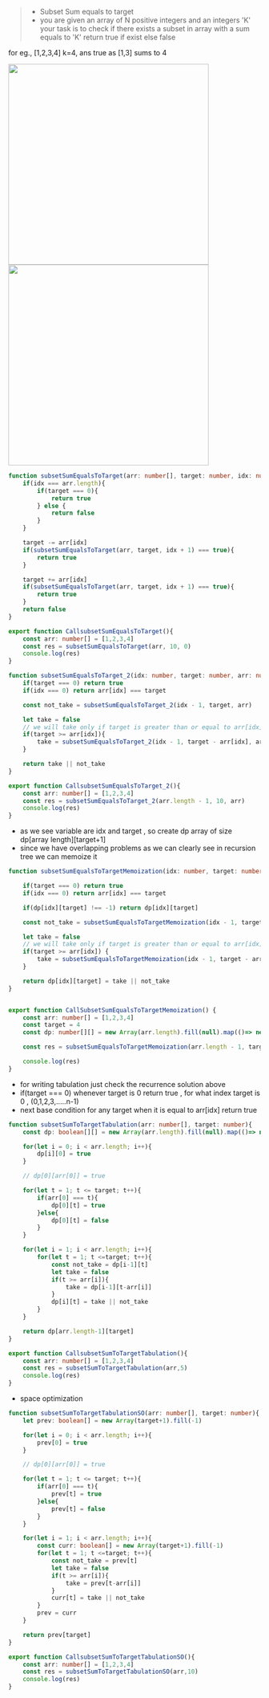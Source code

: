 > - Subset Sum equals to target
> - you are given an array of N positive integers and an integers 'K' your task is to check if there exists a subset in array with a sum equals to 'K' return true if exist else false

for eg., [1,2,3,4] k=4, ans true as [1,3] sums to 4

<img src="https://github.com/Maniabhishek/Data-Structure-And-Algorithm/assets/31520295/15c37f78-8164-4753-ba46-6a29382520f7" width="400" height="400" >

<img src="https://github.com/Maniabhishek/Data-Structure-And-Algorithm/assets/31520295/95f9f509-c88d-405e-8c27-7b824e134e86" width="400" height="400" >



```ts
function subsetSumEqualsToTarget(arr: number[], target: number, idx: number){
    if(idx === arr.length){
        if(target === 0){
            return true
        } else {
            return false
        }
    }

    target -= arr[idx]
    if(subsetSumEqualsToTarget(arr, target, idx + 1) === true){
        return true
    }

    target += arr[idx]
    if(subsetSumEqualsToTarget(arr, target, idx + 1) === true){
        return true
    }
    return false
}

export function CallsubsetSumEqualsToTarget(){
    const arr: number[] = [1,2,3,4]
    const res = subsetSumEqualsToTarget(arr, 10, 0)
    console.log(res)
}
```

```ts
function subsetSumEqualsToTarget_2(idx: number, target: number, arr: number[]){
    if(target === 0) return true
    if(idx === 0) return arr[idx] === target

    const not_take = subsetSumEqualsToTarget_2(idx - 1, target, arr)

    let take = false
    // we will take only if target is greater than or equal to arr[idx]
    if(target >= arr[idx]){
        take = subsetSumEqualsToTarget_2(idx - 1, target - arr[idx], arr)
    }

    return take || not_take
}

export function CallsubsetSumEqualsToTarget_2(){
    const arr: number[] = [1,2,3,4]
    const res = subsetSumEqualsToTarget_2(arr.length - 1, 10, arr)
    console.log(res)
}
```
- as we see variable are idx and target , so create dp array of size dp[array length][target+1] 
- since we have overlapping problems as we can clearly see in recursion tree we can memoize it 
```ts
function subsetSumEqualsToTargetMemoization(idx: number, target: number, arr: number[], dp:number[][]){

    if(target === 0) return true
    if(idx === 0) return arr[idx] === target

    if(dp[idx][target] !== -1) return dp[idx][target]

    const not_take = subsetSumEqualsToTargetMemoization(idx - 1, target, arr, dp)

    let take = false
    // we will take only if target is greater than or equal to arr[idx]
    if(target >= arr[idx]) {
        take = subsetSumEqualsToTargetMemoization(idx - 1, target - arr[idx], arr, dp)
    }

    return dp[idx][target] = take || not_take
}


export function CallSubsetSumEqualsToTargetMemoization() {
    const arr: number[] = [1,2,3,4]
    const target = 4
    const dp: number[][] = new Array(arr.length).fill(null).map(()=> new Array(target+1).fill(-1))

    const res = subsetSumEqualsToTargetMemoization(arr.length - 1, target, arr, dp)

    console.log(res)
}
```
- for writing tabulation just check the recurrence solution above 
- if(target === 0) whenever target is 0 return true , for what index target is 0 , (0,1,2,3,.....n-1)
-  next base condition for any target when it is equal to arr[idx] return true
```ts
function subsetSumToTargetTabulation(arr: number[], target: number){
    const dp: boolean[][] = new Array(arr.length).fill(null).map(()=> new Array(target+1).fill(-1))

    for(let i = 0; i < arr.length; i++){
        dp[i][0] = true
    }

    // dp[0][arr[0]] = true

    for(let t = 1; t <= target; t++){
        if(arr[0] === t){
            dp[0][t] = true
        }else{
            dp[0][t] = false
        }
    }

    for(let i = 1; i < arr.length; i++){
        for(let t = 1; t <=target; t++){
            const not_take = dp[i-1][t]
            let take = false
            if(t >= arr[i]){
                take = dp[i-1][t-arr[i]]
            }
            dp[i][t] = take || not_take
        }
    }

    return dp[arr.length-1][target]
}

export function CallsubsetSumToTargetTabulation(){
    const arr: number[] = [1,2,3,4]
    const res = subsetSumToTargetTabulation(arr,5)
    console.log(res)
}

```

- space optimization
```ts
function subsetSumToTargetTabulationSO(arr: number[], target: number){
    let prev: boolean[] = new Array(target+1).fill(-1)

    for(let i = 0; i < arr.length; i++){
        prev[0] = true
    }

    // dp[0][arr[0]] = true

    for(let t = 1; t <= target; t++){
        if(arr[0] === t){
            prev[t] = true
        }else{
            prev[t] = false
        }
    }

    for(let i = 1; i < arr.length; i++){
        const curr: boolean[] = new Array(target+1).fill(-1)
        for(let t = 1; t <=target; t++){
            const not_take = prev[t]
            let take = false
            if(t >= arr[i]){
                take = prev[t-arr[i]]
            }
            curr[t] = take || not_take
        }
        prev = curr
    }

    return prev[target]
}

export function CallsubsetSumToTargetTabulationSO(){
    const arr: number[] = [1,2,3,4]
    const res = subsetSumToTargetTabulationSO(arr,10)
    console.log(res)
}
```
